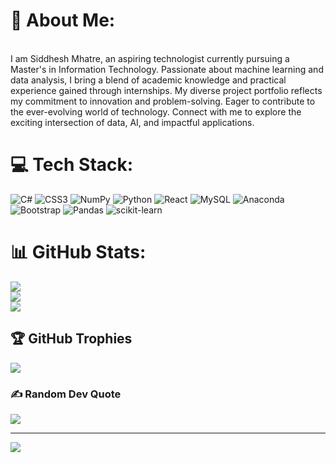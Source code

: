 # 💫 About Me:
 <br>I am Siddhesh Mhatre, an aspiring technologist currently pursuing a Master's in Information Technology. Passionate about machine learning and data analysis, I bring a blend of academic knowledge and practical experience gained through internships. My diverse project portfolio reflects my commitment to innovation and problem-solving. Eager to contribute to the ever-evolving world of technology. Connect with me to explore the exciting intersection of data, AI, and impactful applications.


# 💻 Tech Stack:
![C#](https://img.shields.io/badge/c%23-%23239120.svg?style=for-the-badge&logo=csharp&logoColor=white) ![CSS3](https://img.shields.io/badge/css3-%231572B6.svg?style=for-the-badge&logo=css3&logoColor=white) ![NumPy](https://img.shields.io/badge/numpy-%23013243.svg?style=for-the-badge&logo=numpy&logoColor=white) ![Python](https://img.shields.io/badge/python-3670A0?style=for-the-badge&logo=python&logoColor=ffdd54) ![React](https://img.shields.io/badge/react-%2320232a.svg?style=for-the-badge&logo=react&logoColor=%2361DAFB) ![MySQL](https://img.shields.io/badge/mysql-%2300000f.svg?style=for-the-badge&logo=mysql&logoColor=white) ![Anaconda](https://img.shields.io/badge/Anaconda-%2344A833.svg?style=for-the-badge&logo=anaconda&logoColor=white) ![Bootstrap](https://img.shields.io/badge/bootstrap-%238511FA.svg?style=for-the-badge&logo=bootstrap&logoColor=white) ![Pandas](https://img.shields.io/badge/pandas-%23150458.svg?style=for-the-badge&logo=pandas&logoColor=white) ![scikit-learn](https://img.shields.io/badge/scikit--learn-%23F7931E.svg?style=for-the-badge&logo=scikit-learn&logoColor=white)
# 📊 GitHub Stats:
![](https://github-readme-stats.vercel.app/api?username=siddhesh-Mhatre&theme=dark&hide_border=false&include_all_commits=true&count_private=true)<br/>
![](https://github-readme-streak-stats.herokuapp.com/?user=siddhesh-Mhatre&theme=dark&hide_border=false)<br/>
![](https://github-readme-stats.vercel.app/api/top-langs/?username=siddhesh-Mhatre&theme=dark&hide_border=false&include_all_commits=true&count_private=true&layout=compact)

## 🏆 GitHub Trophies
![](https://github-profile-trophy.vercel.app/?username=siddhesh-Mhatre&theme=flat&no-frame=false&no-bg=true&margin-w=4)

### ✍️ Random Dev Quote
![](https://quotes-github-readme.vercel.app/api?type=vetical&theme=merko)

---
[![](https://visitcount.itsvg.in/api?id=siddhesh-Mhatre&icon=0&color=4)](https://visitcount.itsvg.in)

<!-- Proudly created with GPRM ( https://gprm.itsvg.in ) -->
